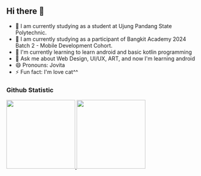 ## Hi there 👋

- 🔭 I am currently studying as a student at Ujung Pandang State Polytechnic.
- 🔭 I am currently studying as a participant of Bangkit Academy 2024 Batch 2 - Mobile Development Cohort.
- 🌱 I'm currently learning to learn android and basic kotlin programming
- 💬 Ask me about Web Design, UI/UX, ART, and now I'm learning android
- 😄 Pronouns: Jovita
- ⚡ Fun fact: I'm love cat^^

### Github Statistic
<p align="left">
<a href="https://github.com/Juniati24">
  <img height="180em" src="https://github-readme-stats-eight-theta.vercel.app/api?username=penuliscode&show_icons=true&theme=algolia&include_all_commits=true&count_private=true"/>
  <img height="180em" src="https://github-readme-stats-eight-theta.vercel.app/api/top-langs/?username=penuliscode&layout=compact&layout=compact&theme=algolia"/>
</a>
</p>
